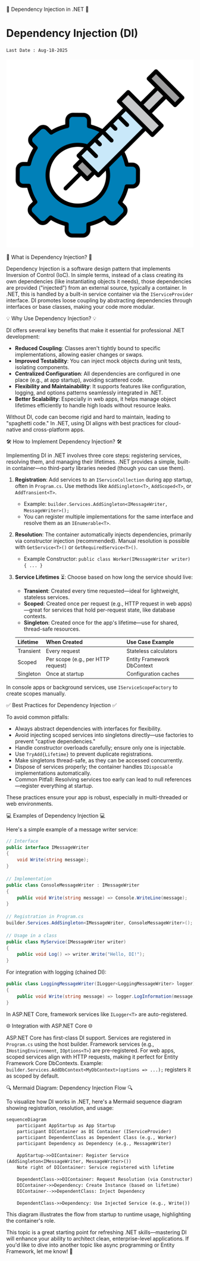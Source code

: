 🚀 Dependency Injection in .NET 🚀

# Dependency Injection (DI)
`Last Date : Aug-18-2025`
<br/>
<br/>
![DI](https://raw.githubusercontent.com/sr-ganesh-ram/Learning.Contents/main/img/dot-net/dependency-injection.png)


📖 What is Dependency Injection? 📖

Dependency Injection is a software design pattern that implements Inversion of Control (IoC). In simple terms, instead of a class creating its own dependencies (like instantiating objects it needs), those dependencies are provided ("injected") from an external source, typically a container. In .NET, this is handled by a built-in service container via the `IServiceProvider` interface. DI promotes loose coupling by abstracting dependencies through interfaces or base classes, making your code more modular.

💡 Why Use Dependency Injection? 💡

DI offers several key benefits that make it essential for professional .NET development:
- **Reduced Coupling**: Classes aren't tightly bound to specific implementations, allowing easier changes or swaps.
- **Improved Testability**: You can inject mock objects during unit tests, isolating components.
- **Centralized Configuration**: All dependencies are configured in one place (e.g., at app startup), avoiding scattered code.
- **Flexibility and Maintainability**: It supports features like configuration, logging, and options patterns seamlessly integrated in .NET.
- **Better Scalability**: Especially in web apps, it helps manage object lifetimes efficiently to handle high loads without resource leaks.

Without DI, code can become rigid and hard to maintain, leading to "spaghetti code." In .NET, using DI aligns with best practices for cloud-native and cross-platform apps.

🛠️ How to Implement Dependency Injection? 🛠️

Implementing DI in .NET involves three core steps: registering services, resolving them, and managing their lifetimes. .NET provides a simple, built-in container—no third-party libraries needed (though you can use them).

1. **Registration**: Add services to an `IServiceCollection` during app startup, often in `Program.cs`. Use methods like `AddSingleton<T>`, `AddScoped<T>`, or `AddTransient<T>`.
   - Example: `builder.Services.AddSingleton<IMessageWriter, MessageWriter>();`
   - You can register multiple implementations for the same interface and resolve them as an `IEnumerable<T>`.

2. **Resolution**: The container automatically injects dependencies, primarily via constructor injection (recommended). Manual resolution is possible with `GetService<T>()` or `GetRequiredService<T>()`.
   - Example Constructor: `public class Worker(IMessageWriter writer) { ... }`

3. **Service Lifetimes** ⏳: Choose based on how long the service should live:
   - **Transient**: Created every time requested—ideal for lightweight, stateless services.
   - **Scoped**: Created once per request (e.g., HTTP request in web apps)—great for services that hold per-request state, like database contexts.
   - **Singleton**: Created once for the app's lifetime—use for shared, thread-safe resources.

   | Lifetime   | When Created | Use Case Example |
   |------------|--------------|------------------|
   | Transient | Every request | Stateless calculators |
   | Scoped    | Per scope (e.g., per HTTP request) | Entity Framework DbContext |
   | Singleton | Once at startup | Configuration caches |

In console apps or background services, use `IServiceScopeFactory` to create scopes manually.

✅ Best Practices for Dependency Injection ✅

To avoid common pitfalls:
- Always abstract dependencies with interfaces for flexibility.
- Avoid injecting scoped services into singletons directly—use factories to prevent "captive dependencies."
- Handle constructor overloads carefully; ensure only one is injectable.
- Use `TryAdd{Lifetime}` to prevent duplicate registrations.
- Make singletons thread-safe, as they can be accessed concurrently.
- Dispose of services properly; the container handles `IDisposable` implementations automatically.
- Common Pitfall: Resolving services too early can lead to null references—register everything at startup.

These practices ensure your app is robust, especially in multi-threaded or web environments.

💻 Examples of Dependency Injection 💻

Here's a simple example of a message writer service:

```csharp
// Interface
public interface IMessageWriter
{
    void Write(string message);
}

// Implementation
public class ConsoleMessageWriter : IMessageWriter
{
    public void Write(string message) => Console.WriteLine(message);
}

// Registration in Program.cs
builder.Services.AddSingleton<IMessageWriter, ConsoleMessageWriter>();

// Usage in a class
public class MyService(IMessageWriter writer)
{
    public void Log() => writer.Write("Hello, DI!");
}
```

For integration with logging (chained DI):

```csharp
public class LoggingMessageWriter(ILogger<LoggingMessageWriter> logger) : IMessageWriter
{
    public void Write(string message) => logger.LogInformation(message);
}
```

In ASP.NET Core, framework services like `ILogger<T>` are auto-registered.

🌐 Integration with ASP.NET Core 🌐

ASP.NET Core has first-class DI support. Services are registered in `Program.cs` using the host builder. Framework services (e.g., `IHostingEnvironment`, `IOptions<T>`) are pre-registered. For web apps, scoped services align with HTTP requests, making it perfect for Entity Framework Core DbContexts. Example: `builder.Services.AddDbContext<MyDbContext>(options => ...);` registers it as scoped by default.

🔍 Mermaid Diagram: Dependency Injection Flow 🔍

To visualize how DI works in .NET, here's a Mermaid sequence diagram showing registration, resolution, and usage:

```mermaid
sequenceDiagram
    participant AppStartup as App Startup
    participant DIContainer as DI Container (IServiceProvider)
    participant DependentClass as Dependent Class (e.g., Worker)
    participant Dependency as Dependency (e.g., MessageWriter)

    AppStartup->>DIContainer: Register Service (AddSingleton<IMessageWriter, MessageWriter>())
    Note right of DIContainer: Service registered with lifetime

    DependentClass->>DIContainer: Request Resolution (via Constructor)
    DIContainer->>Dependency: Create Instance (based on lifetime)
    DIContainer-->>DependentClass: Inject Dependency

    DependentClass->>Dependency: Use Injected Service (e.g., Write())
```

This diagram illustrates the flow from startup to runtime usage, highlighting the container's role.

This topic is a great starting point for refreshing .NET skills—mastering DI will enhance your ability to architect clean, enterprise-level applications. If you'd like to dive into another topic like async programming or Entity Framework, let me know! 🚀